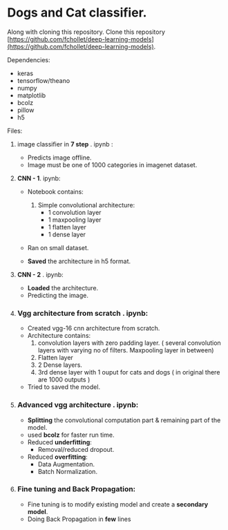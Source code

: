 # Dogs and Cat classifier.

Along with cloning this repository. Clone this repository [https://github.com/fchollet/deep-learning-models](https://github.com/fchollet/deep-learning-models). 

Dependencies:

* keras
* tensorflow/theano
* numpy
* matplotlib
* bcolz
* pillow
* h5




Files:

1. image classifier in **7 step** . ipynb :

      * Predicts image offline.
      * Image must be one of 1000 categories in imagenet dataset. 

2.  **CNN - 1**. ipynb:
     * Notebook contains:
        1. Simple convolutional architecture:
            * 1 convolution layer
            * 1 maxpooling layer
            * 1 flatten layer
            * 1 dense layer

     * Ran on small dataset. 
     * **Saved** the architecture in h5 format. 

3. **CNN - 2** . ipynb:
    * **Loaded** the architecture.
    * Predicting the image. 

4. ### Vgg architecture from scratch . ipynb:
    * Created vgg-16 cnn architecture from scratch.
    * Architecture contains:
         1. convolution layers with zero padding layer. 
         ( several convolution layers with varying no of filters. Maxpooling layer in between)
         2. Flatten layer
         3. 2 Dense layers.
         4. 3rd dense layer with 1 ouput for cats and dogs ( in original there are 1000 outputs )
    * Tried to saved the model. 

5. ### Advanced vgg architecture . ipynb:
   * **Splitting** the convolutional computation part & remaining part of the model.
   * used **bcolz** for faster run time. 
   * Reduced **underfitting**:
       * Removal/reduced dropout.
   * Reduced **overfitting**:
       * Data Augmentation.
       * Batch Normalization. 

6. ### Fine tuning and Back Propagation:
     * Fine tuning is to modify existing model and create a **secondary model**. 
     * Doing Back Propagation in **few** lines  
            
       
   